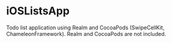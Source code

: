 # iOSListsApp
Todo list application using Realm and CocoaPods (SwipeCellKit, ChameleonFramework). Realm and CocoaPods are not included.
